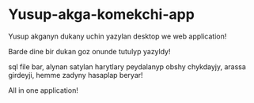 # Yusup-akga-komekchi-app
Yusup akganyn dukany uchin yazylan desktop we web application!

Barde dine bir dukan goz onunde tutulyp yazyldy!

sql file bar, alynan satylan harytlary peydalanyp obshy chykdayjy, arassa girdeyji, hemme zadyny hasaplap beryar!

All in one application!
